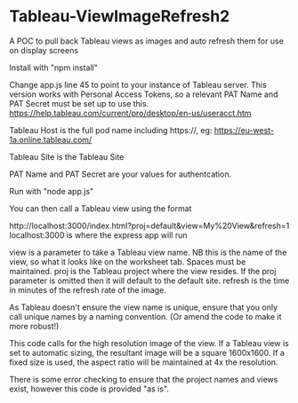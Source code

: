 # Tableau-ViewImageRefresh2

A POC to pull back Tableau views as images and auto refresh them for use on display screens

Install with "npm install"

Change app.js line 45 to point to your instance of Tableau server. 
This version works with Personal Access Tokens, so a relevant PAT Name and PAT Secret must be set up to use this. 
https://help.tableau.com/current/pro/desktop/en-us/useracct.htm

Tableau Host is the full pod name including https://, eg: https://eu-west-1a.online.tableau.com/

Tableau Site is the Tableau Site

PAT Name and PAT Secret are your values for authentcation. 


Run with "node app.js"

You can then call a Tableau view using the format 

http://localhost:3000/index.html?proj=default&view=My%20View&refresh=1
localhost:3000 is where the express app will run

view is a parameter to take a Tableau view name. NB this is the name of the view, so what it looks like on the worksheet tab. Spaces must be maintained. 
proj is the Tableau project where the view resides. If the proj parameter is omitted then it will default to the default site. 
refresh is the time in minutes of the refresh rate of the image.

As Tableau doesn't ensure the view name is unique, ensure that you only call unique names by a naming convention. (Or amend the code to make it more robust!) 

This code calls for the high resolution image of the view. If a Tableau view is set to automatic sizing, the resultant image will be a square 1600x1600. If a fixed size is used, the aspect ratio will be maintained at 4x the resolution. 

There is some error checking to ensure that the project names and views exist, however this code is provided "as is".  
